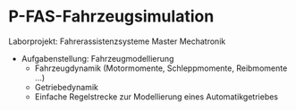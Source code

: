 # P-FAS-Fahrzeugsimulation
Laborprojekt: Fahrerassistenzsysteme Master Mechatronik
- Aufgabenstellung: Fahrzeugmodellierung
  - Fahrzeugdynamik (Motormomente, Schleppmomente, Reibmomente ...)
  - Getriebedynamik
  - Einfache Regelstrecke zur Modellierung eines Automatikgetriebes
  
